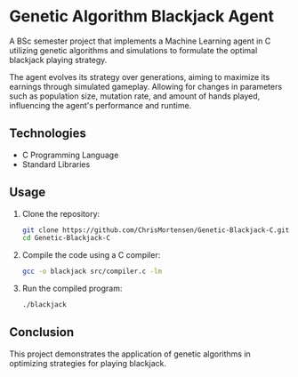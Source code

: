 # Genetic Algorithm Blackjack Agent
A BSc semester project that implements a Machine Learning agent in C utilizing genetic algorithms and simulations to formulate the optimal blackjack playing strategy.

The agent evolves its strategy over generations, aiming to maximize its earnings through simulated gameplay. Allowing for changes in parameters such as population size, mutation rate, and amount of hands played, influencing the agent's performance and runtime.

## Technologies
* C Programming Language
* Standard Libraries

## Usage
1. Clone the repository:
   ```bash
   git clone https://github.com/ChrisMortensen/Genetic-Blackjack-C.git
   cd Genetic-Blackjack-C
   ```
2. Compile the code using a C compiler:
   ```bash
   gcc -o blackjack src/compiler.c -lm
   ```
3. Run the compiled program:
   ```bash
   ./blackjack
   ```

## Conclusion
This project demonstrates the application of genetic algorithms in optimizing strategies for playing blackjack.